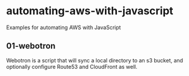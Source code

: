 # automating-aws-with-javascript

Examples for automating AWS with JavaScript

## 01-webotron

Webotron is a script that will sync a local directory to an s3 bucket, and optionally configure Route53 and CloudFront as well.